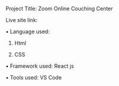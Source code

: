 Project Title: Zoom Online Couching Center



Live site link:


•	Language used: 

1. Html
 
2. CSS
                                 
•	Framework used: React js


•	Tools used: VS Code
